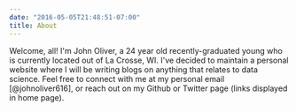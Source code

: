 ```yaml
---
date: "2016-05-05T21:48:51-07:00"
title: About
---
```


Welcome, all! I'm John Oliver, a 24 year old recently-graduated young who is currently located out of La Crosse, WI.  I've decided to maintain a personal website where I will be writing blogs on anything that relates to  data science. Feel free to connect with me at my personal email [@johnoliver616], or reach out on my Github or Twitter page (links displayed in home page).


